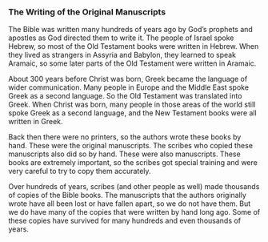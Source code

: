 ### The Writing of the Original Manuscripts

The Bible was written many hundreds of years ago by God’s prophets and apostles as God directed them to write it. The people of Israel spoke Hebrew, so most of the Old Testament books were written in Hebrew. When they lived as strangers in Assyria and Babylon, they learned to speak Aramaic, so some later parts of the Old Testament were written in Aramaic.

About 300 years before Christ was born, Greek became the language of wider communication. Many people in Europe and the Middle East spoke Greek as a second language. So the Old Testament was translated into Greek. When Christ was born, many people in those areas of the world still spoke Greek as a second language, and the New Testament books were all written in Greek.

Back then there were no printers, so the authors wrote these books by hand. These were the original manuscripts. The scribes who copied these manuscripts also did so by hand. These were also manuscripts. These books are extremely important, so the scribes got special training and were very careful to try to copy them accurately.

Over hundreds of years, scribes (and other people as well) made thousands of copies of the Bible books. The manuscripts that the authors originally wrote have all been lost or have fallen apart, so we do not have them. But we do have many of the copies that were written by hand long ago. Some of these copies have survived for many hundreds and even thousands of years.
